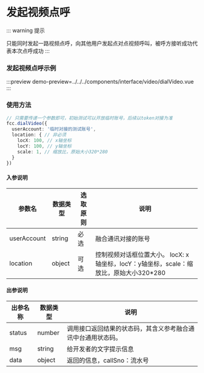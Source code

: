 # 发起视频点呼
::: warning 提示
<!-- warning -->
只能同时发起一路视频点呼，向其他用户发起点对点视频呼叫，被呼方接听成功代表本次点呼成功
:::
### 发起视频点呼示例

:::preview
demo-preview=../../../components/interface/video/dialVideo.vue
:::

### 使用方法
```typescript
// 只需要传递一个参数即可，初始测试可以开放临时账号，后续以token对接为准
fcc.dialVideo({
  userAccount: '临时对接的测试账号',
  location: { // 非必须
    locX: 100, // x轴坐标
    locY: 100, // y轴坐标
    scale: 1, // 缩放比，原始大小320*280
  }
})
```
<!-- **入参说明** -->
#### 入参说明

| **参数名** | **数据类型** | **选取原则** |**说明** |
| ---------- | ------------ | ------------ | ------------------ |
| userAccount      | string       | 必选         | 融合通讯对接的账号 |
| location      | object       | 可选         | 控制视频对话框位置大小。 locX: x轴坐标，locY：y轴坐标，scale：缩放比，原始大小320*280 |

#### 出参说明

| **出参名称** | **数据类型** | **说明**                         |
| -------- | -------- | ------------------------------ |
| status   | number   | 调用接口返回结果的状态码，其含义参考融合通讯中台通用状态码。 |
| msg      | string   | 给开发者的文字提示信息                    |
| data     | object   | 返回的信息，callSno：流水号                         |

<!-- 代码 -->

<!-- ::: code-group

```sh [pnpm]
#查询pnpm版本
pnpm -v
```

```sh [yarn]
#查询yarn版本
yarn -v
```

::: -->
